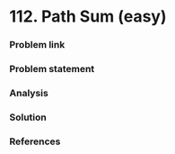 # 112. Path Sum \(easy\)

### Problem link

### Problem statement

### Analysis

### Solution

### References

